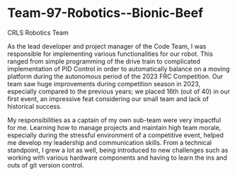 # Team-97-Robotics--Bionic-Beef
CRLS Robotics Team

As the lead developer and project manager of the Code Team, I was responsible for implementing various functionalities for our robot. This ranged from simple programming of the drive train to complicated implementation of PID Control in order to automatically balance on a moving platform during the autonomous period of the 2023 FRC Competition. Our team saw huge improvements during competition season in 2023, especially compared to the previous years; we placed 16th (out of 40) in our first event, an impressive feat considering our small team and lack of historical success.

My responsibilities as a captain of my own sub-team were very impactful for me. Learning how to manage projects and maintain high team morale, especially during the stressful environment of a competitive event, helped me develop my leadership and communication skills. From a technical standpoint, I grew a lot as well, being introduced to new challenges such as working with various hardware components and having to learn the ins and outs of git version control.
